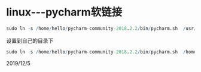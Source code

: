 # linux---pycharm软链接

```r
sudo ln -s /home/hello/pycharm-community-2018.2.2/bin/pycharm.sh  /usr/bin/pycharm
```

设置到自己的目录下  
```r
sudo ln -s /home/hello/pycharm-community-2018.2.2/bin/pycharm.sh  /home/hello/bin/pycharm
```


2019/12/5  
